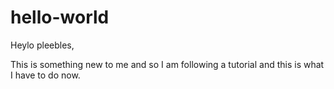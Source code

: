 # hello-world

Heylo pleebles,

This is something new to me and so I am following a tutorial and this is what I have to do now.
